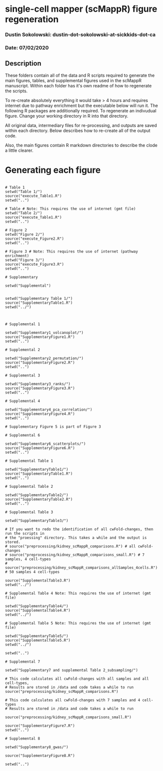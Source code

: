 
# single-cell mapper (scMappR) figure regeneration

### Dustin Sokolowski: dustin-dot-sokolowski-at-sickkids-dot-ca

### Date: 07/02/2020


## Description

These folders contain all of the data and R scripts required to generate the main figures, tables, and supplemental figures used in the scMappR manuscript. Within each folder has it's own readme of how to regenerate the scripts.

To re-create absolutely everything it would take > 4 hours and requires internet due to pathway enrichment but the executable below will run it. The following R packages are additionally required.
To regenerate an indivudual figure. Change your working directory in R into that directory.

All original data, intermediary files for re-processing, and outputs are saved within each directory. Below describes how to re-create all of the output code. 

Also, the main figures contain R markdown directories to describe the clode a little clearer.

# Generating each figure

```{r install_developter, eval=FALSE}

# Table 1
setwd("Table 1/")
source("execute_Table1.R")
setwd("..")

# Table # Note: This requires the use of internet (gmt file)
setwd("Table 2/")
source("execute_Table1.R")
setwd("..")

# Figure 2 
setwd("Figure 2/")
source("execute_Figure2.R")
setwd("..")

# Figure 3 # Note: This requires the use of internet (pathway enrichment)
setwd("Figure 3/")
source("execute_Figure3.R")
setwd("..")

# Supplementary 

setwd("Supplemental")


setwd("Supplementary Table 1/")
source("SupplementaryTable1.R")
setwd("../")



# Supplemental 1

setwd("Supplementary1_volcanoplot/")
source("SupplementaryFigure1.R")
setwd("..")

# Supplemental 2

setwd("Supplementary2_permutation/")
source("SupplementaryFigure2.R")
setwd("..")

# Supplemental 3

setwd("Supplementary3_ranks/")
source("SupplementaryFigure3.R")
setwd("..")

# Supplemental 4

setwd("Supplementary4_pca_correlation/")
source("SupplementaryFigure4.R")
setwd("..")

# Supplementary Figure 5 is part of Figure 3

# Supplemental 6

setwd("Supplementary6_scatterplots/")
source("SupplementaryFigure6.R")
setwd("..")

# Supplemental Table 1

setwd("SupplementaryTable1/")
source("SupplementaryTable1.R")
setwd("..")

# Supplemental Table 2

setwd("SupplementaryTable2/")
source("SupplementaryTable2.R")
setwd("..")

# Supplemental Table 3

setwd("SupplementaryTable3/")

# If you want to redo the identification of all cwFold-changes, then run the scripts in 
# the "proessing" directory. This takes a while and the output is stored.
# source("preprocessing/kidney_scMappR_comparisons.R") # all cwFold-changes
# source("preprocessing/kidney_scMappR_comparisons_small.R") # 7 samples, 4 cell-types
# source("preprocessing/kidney_scMappR_comparisons_allSamples_4cells.R") # 50 samples 4 cell-types

source("SupplementalTable3.R")
setwd("../")

# Supplemental Table 4 Note: This requires the use of internet (gmt file)

setwd("SupplementaryTable4/")
source("SupplementalTable4.R")
setwd("../")

# Supplemental Table 5 Note: This requires the use of internet (gmt file)

setwd("SupplementaryTable5/")
source("SupplementalTable5.R")
setwd("../")

setwd("..")

# Supplemental 7

setwd("Supplementary7 and supplemental Table 2_subsampling/")

# This code calculates all cwFold-changes with all samples and all cell-types,
# Results are stored in /data and code takes a while to run
source("preprocessing/kidney_scMappR_comparisons.R")

# This code calculates all cwFold-changes with 7 samples and 4 cell-types
# Results are stored in /data and code takes a while to run

source("preprocessing/kidney_scMappR_comparisons_small.R")

source("SupplementaryFigure7.R")
setwd("..")

# Supplemental 8

setwd("Supplementary8_gwas/")

source("SupplementaryFigure8.R")

setwd("..")


```
